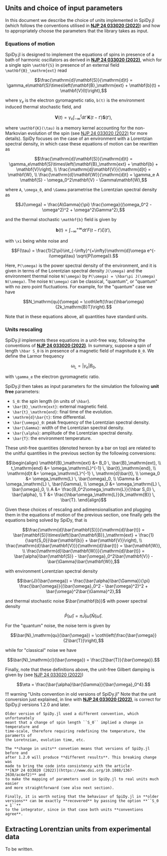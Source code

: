 ## Units and choice of input parameters

In this document we describe the choice of units implemented in SpiDy.jl (which
follows the conventions utilised in 
**[NJP 24 033020 (2022)](https://www.doi.org/10.1088/1367-2630/ac4ef2)**) and
how to appropriately choose the parameters that the library takes as input.

### Equations of motion

SpiDy.jl is designed to implement the equations of spins in presence of a bath
of harmonic oscillators as derived in
**[NJP 24 033020 (2022)](https://www.doi.org/10.1088/1367-2630/ac4ef2)**, which
for a single spin ``\mathbf{S}`` in presence of an external field
``\mathbf{B}_\mathrm{ext}`` read
```math
\frac{\mathrm{d}\mathbf{S}}{\mathrm{d}t} =
    \gamma_e\mathbf{S}\times\left(\mathbf{B}_\mathrm{ext} + \mathbf{b}(t) + \mathbf{V}(t)\right),
```
where $\gamma_e$ is the electron gyromagnetic ratio, ``b(t)`` is the environment
induced thermal stochastic field, and
```math
\mathbf{V}(t) = \gamma_e\int_{-\infty}^{t}\mathrm{d}t' \, \mathbf{K}(t-t')\mathbf{S}(t'),
```
where ``\mathbf{K}(\tau)`` is a memory kernel accounting for the non-Markovian
evolution of the spin (see [NJP 24 033020 (2022)](https://www.doi.org/10.1088/1367-2630/ac4ef2)
for more details).
SpiDy focuses on the case of an environment with a Lorentzian spectral density,
in which case these equations of motion can be rewritten as
```math
\frac{\mathrm{d}\mathbf{S}}{\mathrm{d}t} =
    \gamma_e\mathbf{S}\times\left(\mathbf{B}_\mathrm{ext} + \mathbf{b} + \mathbf{V}\right), \\
\frac{\mathrm{d}\mathbf{V}}{\mathrm{d}t} = \mathbf{W}, \\
\frac{\mathrm{d}\mathbf{W}}{\mathrm{d}t} = \gamma_e A \mathbf{S} - \omega_0^2\mathbf{V} - \Gamma\mathbf{W},
```
where ``A``, ``\omega_0``, and ``\Gamma`` parametrise the Lorentzian spectral density as
```math
J(\omega) = \frac{A\Gamma}{\pi} \frac{\omega}{(\omega_0^2 - \omega^2)^2 + \omega^2\Gamma^2},
```
and the thermal stochastic ``\mathbf{b}`` field is given by
```math
\mathbf{b}(t) = \int_{-\infty}^{+\infty}\mathrm{d}t' F(t-t') \xi(t'),
```
with ``\xi`` being white noise and
```math
F(\tau) = \frac{1}{2\pi}\int_{-\infty}^{+\infty}\mathrm{d}\omega
    e^{-i\omega\tau} \sqrt{P(\omega)}.
```
Here, ``P(\omega)`` is the power spectral density of the environment, and it is
given in terms of the Lorentzian spectral density ``J(\omega)`` and the
environment thermal noise ``N(\omega)`` by ``P(\omega) = \hbar\pi J(\omega)
N(\omega)``. The noise ``N(\omega)`` can be classical, "quantum", or "quantum" with
no zero point fluctuations. For example, for the "quantum" case we have
```math
N_\mathrm{qu}(\omega) = \coth\left(\frac{\hbar\omega}{2k_\mathrm{B}T}\right).
```

Note that in these equations above, all quantities have standard units.

### Units rescaling

SpiDy.jl implements these equations in a unit-free way, following the
conventions of **[NJP 24 033020 (2022)](https://www.doi.org/10.1088/1367-2630/ac4ef2)**.
In summary, suppose a spin of length ``\hbar S_0`` is in presence of a magnetic
field of magnitude ``B_0``. We define the Larmor frequency
```math
\omega_\mathrm{L} = |\gamma_e| B_0,
```
with ``\gamma_e`` the electron gyromagnetic ratio.

SpiDy.jl then takes as input parameters for the simulation the following **unit free**
parameters:
- ``S_0``: the spin length (in units of ``\hbar``).
- ``\bar{B}_\mathrm{ext}``: external magnetic field.
- ``\bar{t}_\mathrm{end}``: final time of the evolution.
- ``\mathrm{d}\bar{t}``: time differential.
- ``\bar{\omega}_0``: peak frequency of the Lorentzian spectral density.
- ``\bar{\Gamma}``: width of the Lorentzian spectral density.
- ``\bar{\alpha}``: amplitude of the Lorentzian spectral density.
- ``\bar{T}``: the environment temperature.

These unit-free quantities (denoted hereon by a bar on top) are related to the
unitful quantities in the previous section by the following conversions:
```math
\begin{align}
\mathbf{B}_\mathrm{ext} &= B_0 \, \bar{B}_\mathrm{ext}, \\
t_\mathrm{end} &= \omega_\mathrm{L}^{-1} \, \bar{t}_\mathrm{end}, \\
\mathrm{d}t &= \omega_\mathrm{L}^{-1} \, \mathrm{d}\bar{t}, \\
\omega_0 &= \omega_\mathrm{L} \, \bar{\omega}_0, \\
\Gamma &= \omega_\mathrm{L} \, \bar{\Gamma}, \\
\omega_0 &= \omega_\mathrm{L} \, \bar{\omega}_0, \\
A &= \frac{B_0^2\omega_\mathrm{L}}{\hbar S_0} \, \bar{\alpha}, \\
T &= \frac{\hbar\omega_\mathrm{L}}{k_\mathrm{B}} \, \bar{T}.
\end{align}
```

Given these choices of rescaling and adimensionalisation and plugging them in
the equations of motion of the previous section, one finally gets the equations
being solved by SpiDy, that is
```math
\frac{\mathrm{d}\bar{\mathbf{S}}}{\mathrm{d}\bar{t}} =
    \bar{\mathbf{S}}\times\left(\bar{\mathbf{B}}_\mathrm{ext} + \frac{1}{\sqrt{S_0}}\bar{\mathbf{b}} + \bar{\mathbf{V}}\right), \\
\frac{\mathrm{d}\bar{\mathbf{V}}}{\mathrm{d}\bar{t}} = \bar{\mathbf{W}}, \\
\frac{\mathrm{d}\bar{\mathbf{W}}}{\mathrm{d}\bar{t}} = \bar{\alpha}\bar{\mathbf{S}} - \bar{\omega}_0^2\bar{\mathbf{V}} - \bar{\Gamma}\bar{\mathbf{W}},
```
with environment Lorentzian spectral density
```math
\bar{J}(\bar{\omega}) = \frac{\bar{\alpha}\bar{\Gamma}}{\pi} \frac{\bar{\omega}}{(\bar{\omega}_0^2 - \bar{\omega}^2)^2 + \bar{\omega}^2\bar{\Gamma}^2},
```
and thermal stochastic noise $\bar{\mathbf{b}}$ with power spectral density 
```math
\bar{P}(\bar{\omega}) = \pi \bar{J}(\bar{\omega})\bar{N}(\bar{\omega}).
```
For the "quantum" noise, the noise term is given by
```math
\bar{N}_\mathrm{qu}(\bar{\omega}) = \coth\left(\frac{\bar{\omega}}{2\bar{T}}\right),
```
while for "classical" noise we have
```math
\bar{N}_\mathrm{cl}(\bar{\omega}) = \frac{2\bar{T}}{\bar{\omega}}.
```

Finally, note that these definitions above, the unit-free Gilbert damping is
given by (see [NJP 24 033020 (2022)](https://www.doi.org/10.1088/1367-2630/ac4ef2))
```math
\eta = \frac{\bar{\alpha}\bar{\Gamma}}{\bar{\omega}_0^4}.
```

!!! warning "Units convention in old versions of SpiDy.jl"
    Note that the unit conversion just explained, in line with
    **[NJP 24 033020 (2022)](https://www.doi.org/10.1088/1367-2630/ac4ef2)**,
    is correct for SpiDy.jl versions 1.2.0 and later.

    Older version of SpiDy.jl used a different convention, which unfortunately
    meant that a change of spin length ``S_0`` implied a change in temperature and
    time-scale, therefore requiring redefining the temperature, the paramerts of
    the Loretnzian, evolution time, etc.
    
    The **change in units** convetion means that versions of SpiDy.jl before and
    after 1.2.0 will produce **different results**. This breaking change was
    made to bring the code into consistency with the article
    **[NJP 24 033020 (2022)](https://www.doi.org/10.1088/1367-2630/ac4ef2)** and
    to make the mapping of parameters used in SpiDy.jl to real units much easier
    and more straightforward (see also next section).

    Finally, it is worth noting that the behaviour of SpiDy.jl in **older
    versions** can be exactly **recovered** by passing the option **``S_0 = 1``**
    to the integrator, since in that case both units **conventions agree**.

## Extracting Lorentzian units from experimental data

To be written.